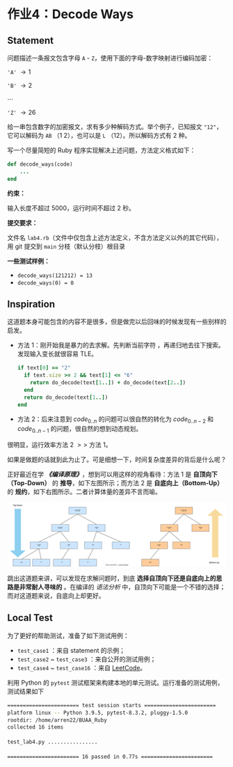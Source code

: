 # 作业4：Decode Ways

## Statement

问题描述一条报文包含字母 `A` - `Z`，使用下面的字母-数字映射进行编码加密：

`'A'` $\rightarrow 1$ 

`'B'` $\rightarrow 2$ 

 $\cdots$

`'Z'` $\rightarrow 26$ 

给一串包含数字的加密报文，求有多少种解码方式。举个例子，已知报文 `"12"`，它可以解码为 `AB` （$1$  $2$），也可以是 `L` （$12$）。所以解码方式有 $2$ 种。

写一个尽量简短的 Ruby 程序实现解决上述问题，方法定义格式如下：

```ruby
def decode_ways(code)
    ...
end
```

**约束：**

输入长度不超过 $5000$，运行时间不超过 $2$ 秒。

**提交要求：**

文件名 `lab4.rb`（文件中仅包含上述方法定义，不含方法定义以外的其它代码），用 git 提交到 `main` 分枝（默认分枝）根目录

**一些测试样例：**

*   `decode_ways(121212) = 13`
*   `decode_ways(0) = 0`

## Inspiration

这道题本身可能包含的内容不是很多，但是做完以后回味的时候发现有一些别样的启发。

*   方法 1：刚开始我是暴力的去求解。先判断当前字符 ，再递归地去往下搜索。发现输入变长就很容易 TLE。

    ```ruby
    if text[0] == "2"
      if text.size >= 2 && text[1] <= "6"
        return do_decode(text[1..]) + do_decode(text[2..])
      end
      return do_decode(text[1..])
    end
    ```

*   方法 2：后来注意到 $code_{0..n}$ 的问题可以很自然的转化为 $code_{0..n-2}$ 和 $code_{0..n-1}$ 的问题，很自然的想到动态规划。

很明显，运行效率方法 2 $>>$ 方法 1。

如果是做题的话就到此为止了。可是细想一下，时间复杂度差异的背后是什么呢？

正好最近在学 ***《编译原理》***，想到可以用这样的视角看待：方法 1 是 **自顶向下（Top-Down）** 的 **推导**，如下左图所示；而方法 2 是 **自底向上（Bottom-Up）** 的 **规约**，如下右图所示。二者计算体量的差异不言而喻。



![](./img/lab4.drawio.svg)

跳出这道题来讲，可以发现在求解问题时，到底 **选择自顶向下还是自底向上的思路是非常耐人寻味的** 。在编译的 *语法分析* 中，自顶向下可能是一个不错的选择；而对这道题来说，自底向上却更好。

## Local Test

为了更好的帮助测试，准备了如下测试用例：

*   `test_case1` ：来自 statement 的示例；
*   `test_case2` ~ `test_case3` ：来自公开的测试用例；
*   `test_case4`  ~ `test_case16` ：来自 [LeetCode](https://leetcode.cn/problems/decode-ways/description/)。

利用 Python 的 `pytest` 测试框架来构建本地的单元测试。运行准备的测试用例，测试结果如下

```bash
======================= test session starts =======================
platform linux -- Python 3.9.5, pytest-8.3.2, pluggy-1.5.0
rootdir: /home/arren22/BUAA_Ruby
collected 16 items                                                                                                                                                                  

test_lab4.py ................                                                                                                                                                 [100%]

======================= 16 passed in 0.77s =======================

```

